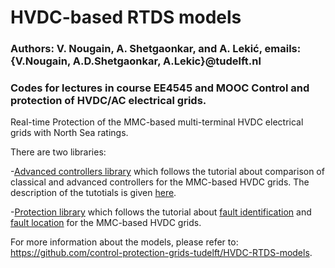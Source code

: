 # HVDC-based RTDS models
### Authors: V. Nougain, A. Shetgaonkar, and A. Lekić, emails: {V.Nougain, A.D.Shetgaonkar, A.Lekic}@tudelft.nl
### Codes for lectures in course EE4545 and MOOC Control and protection of HVDC/AC electrical grids.
 
Real-time Protection of the MMC-based multi-terminal HVDC electrical grids with North Sea ratings.

There are two libraries:

-[Advanced controllers library](/RTDS/Control) which follows the tutorial about comparison of classical and advanced controllers for the MMC-based HVDC grids. The description of the tutotials is given [here](/RTDS/Control/Advanced%20Controllers.pdf).

-[Protection library](/RTDS/Protection) which follows the tutorial about [fault identification](/RTDS/Protection/Identification.pdf) and [fault location](/RTDS/Protection/Location.pdf) for the MMC-based HVDC grids. 


For more information about the models, please refer to: https://github.com/control-protection-grids-tudelft/HVDC-RTDS-models.